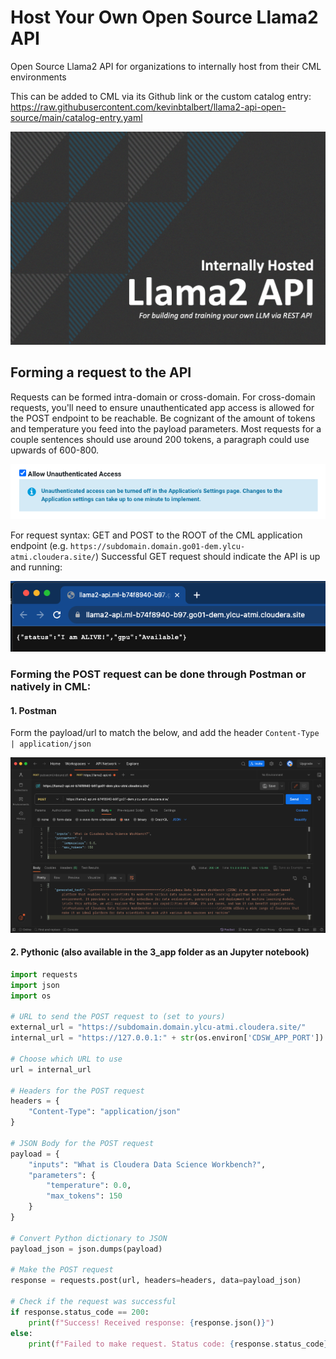 # Host Your Own Open Source Llama2 API
Open Source Llama2 API for organizations to internally host from their CML environments

This can be added to CML via its Github link or the custom catalog entry: https://raw.githubusercontent.com/kevinbtalbert/llama2-api-open-source/main/catalog-entry.yaml

![](/assets/catalog-entry.png)

## Forming a request to the API
Requests can be formed intra-domain or cross-domain. For cross-domain requests, you'll need to ensure unauthenticated app access is allowed for the POST endpoint to be reachable. Be cognizant of the amount of tokens and temperature you feed into the payload parameters. Most requests for a couple sentences should use around 200 tokens, a paragraph could use upwards of 600-800. 

![](/assets/unauthenticated-access.png)

For request syntax: 
GET and POST to the ROOT of the CML application endpoint (e.g. `https://subdomain.domain.go01-dem.ylcu-atmi.cloudera.site/`)
Successful GET request should indicate the API is up and running:

![](/assets/GET-endpoint.png)

### Forming the POST request can be done through Postman or natively in CML:

#### 1. Postman

Form the payload/url to match the below, and add the header `Content-Type | application/json`

![](/assets/postman-setup.png)


#### 2. Pythonic (also available in the 3_app folder as an Jupyter notebook)

```python
import requests
import json
import os

# URL to send the POST request to (set to yours)
external_url = "https://subdomain.domain.ylcu-atmi.cloudera.site/"
internal_url = "https://127.0.0.1:" + str(os.environ['CDSW_APP_PORT']) + "/"

# Choose which URL to use
url = internal_url

# Headers for the POST request
headers = {
    "Content-Type": "application/json"
}

# JSON Body for the POST request
payload = {
    "inputs": "What is Cloudera Data Science Workbench?",
    "parameters": {
        "temperature": 0.0,
        "max_tokens": 150
    }
}

# Convert Python dictionary to JSON
payload_json = json.dumps(payload)

# Make the POST request
response = requests.post(url, headers=headers, data=payload_json)

# Check if the request was successful
if response.status_code == 200:
    print(f"Success! Received response: {response.json()}")
else:
    print(f"Failed to make request. Status code: {response.status_code}, Response: {response.text}")

```

